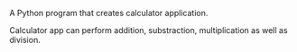 
A Python program that creates calculator application.


Calculator app can perform addition, substraction, multiplication as well as division.
